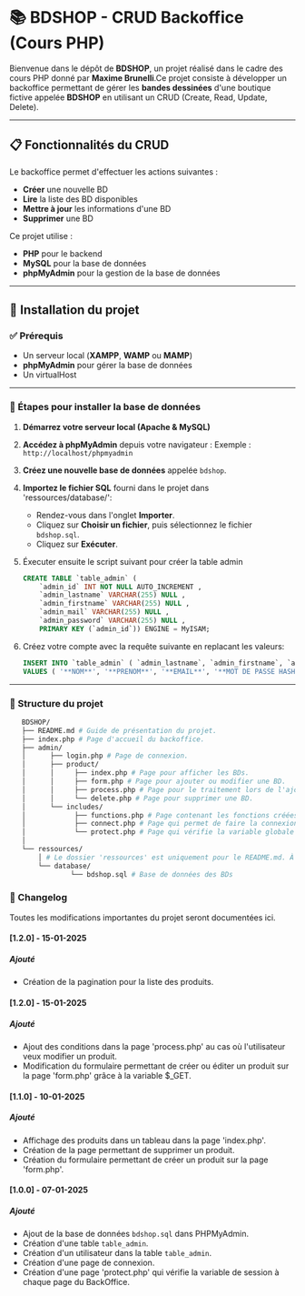 # 📚 BDSHOP - CRUD Backoffice (Cours PHP) 

 Bienvenue dans le dépôt de **BDSHOP**, un projet réalisé dans le cadre des cours PHP donné par **Maxime Brunelli**.Ce projet consiste à développer un backoffice permettant de gérer les **bandes dessinées** d'une boutique fictive appelée **BDSHOP** en utilisant un CRUD (Create, Read, Update, Delete). 
 
---
## 📋 Fonctionnalités du CRUD

Le backoffice permet d'effectuer les actions suivantes :

- **Créer** une nouvelle BD
- **Lire** la liste des BD disponibles
- **Mettre à jour** les informations d'une BD
- **Supprimer** une BD

 Ce projet utilise : 
 
- **PHP** pour le backend
- **MySQL** pour la base de données
- **phpMyAdmin** pour la gestion de la base de données 
--- 
 ## 🚀 Installation du projet 

 ### ✅ Prérequis
 
- Un serveur local (**XAMPP**, **WAMP** ou **MAMP**)
- **phpMyAdmin** pour gérer la base de données 
- Un virtualHost
--- 
 ### 📂 Étapes pour installer la base de données 
 
1. **Démarrez votre serveur local (Apache & MySQL)**
2. **Accédez à phpMyAdmin** depuis votre navigateur : 
 Exemple : `http://localhost/phpmyadmin` 
1. **Créez une nouvelle base de données** appelée `bdshop`.
2. **Importez le fichier SQL** fourni dans le projet  dans 'ressources/database/': 
	- Rendez-vous dans l'onglet **Importer**.
	- Cliquez sur **Choisir un fichier**, puis sélectionnez le fichier `bdshop.sql`. 
	- Cliquez sur **Exécuter**. 
3. Éxecuter ensuite le script suivant pour créer la table admin 
    ```SQL
    CREATE TABLE `table_admin` (
        `admin_id` INT NOT NULL AUTO_INCREMENT , 
        `admin_lastname` VARCHAR(255) NULL , 
        `admin_firstname` VARCHAR(255) NULL , 
        `admin_mail` VARCHAR(255) NULL , 
        `admin_password` VARCHAR(255) NULL , 
        PRIMARY KEY (`admin_id`)) ENGINE = MyISAM;

    ```
4. Créez votre compte avec la requête suivante en replacant les valeurs:

	```SQL
	INSERT INTO `table_admin` ( `admin_lastname`, `admin_firstname`, `admin_mail`, `admin_password`) 
    VALUES ( '**NOM**', '**PRENOM**', '**EMAIL**', '**MOT DE PASSE HASHÉ**');
	```
--- 
 ### 📂 Structure du projet 
 ```bash
    BDSHOP/ 
    ├── README.md # Guide de présentation du projet.
    ├── index.php # Page d'accueil du backoffice.
    ├── admin/
    │      ├── login.php # Page de connexion.
    │      ├── product/
    │      │     ├── index.php # Page pour afficher les BDs. 
    │      │     ├── form.php # Page pour ajouter ou modifier une BD.
    │      │     ├── process.php # Page pour le traitement lors de l'ajout ou la modification d'une BD.
    │      │     └── delete.php # Page pour supprimer une BD.
    │      └── includes/
    │            ├── functions.php # Page contenant les fonctions créées.
    │            ├── connect.php # Page qui permet de faire la connexion à la base de données.
    │            └── protect.php # Page qui vérifie la variable globale $_SESSION.
    │   
    └── ressources/
        │ # Le dossier 'ressources' est uniquement pour le README.md. À ne pas prendre en compte pour l'exercice.
        └── database/
                └── bdshop.sql # Base de données des BDs
```

### 📝 Changelog

Toutes les modifications importantes du projet seront documentées ici.  

#### [1.2.0] - 15-01-2025
##### Ajouté
- Création de la pagination pour la liste des produits.

#### [1.2.0] - 15-01-2025
##### Ajouté
- Ajout des conditions dans la page 'process.php' au cas où l'utilisateur veux modifier un produit.
- Modification du formulaire permettant de créer ou éditer un produit sur la page 'form.php' grâce à la variable $_GET.

#### [1.1.0] - 10-01-2025
##### Ajouté
- Affichage des produits dans un tableau dans la page 'index.php'.
- Création de la page permettant de supprimer un produit.
- Création du formulaire permettant de créer un produit sur la page 'form.php'.


#### [1.0.0] - 07-01-2025
##### Ajouté
- Ajout de la base de données `bdshop.sql` dans PHPMyAdmin.
- Création d'une table `table_admin`.
- Création d'un utilisateur dans la table `table_admin`.
- Création d'une page de connexion.
- Création d'une page 'protect.php' qui vérifie la variable de session à chaque page du BackOffice.

